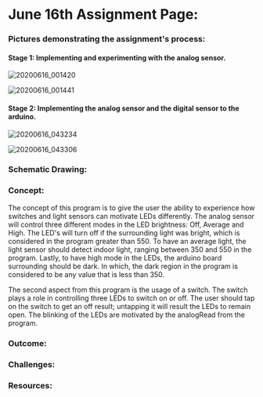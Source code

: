 # June 16th Assignment Page:

### Pictures demonstrating the assignment's process:
#### Stage 1: Implementing and experimenting with the analog sensor.
![20200616_001420](https://user-images.githubusercontent.com/60816393/84718601-099f3d80-af8a-11ea-865e-e5a196f0f49a.jpg)

![20200616_001441](https://user-images.githubusercontent.com/60816393/84718626-1c197700-af8a-11ea-9f29-45f03e2042da.jpg)

#### Stage 2: Implementing the analog sensor and the digital sensor to the arduino.
![20200616_043234](https://user-images.githubusercontent.com/60816393/84718837-cbeee480-af8a-11ea-92e3-880d0743ebbc.jpg)

![20200616_043306](https://user-images.githubusercontent.com/60816393/84718840-cdb8a800-af8a-11ea-8b36-81dcb5e9fd6c.jpg)

### Schematic Drawing:

### Concept:
  The concept of this program is to give the user the ability to experience how switches and light sensors can motivate LEDs differently. The analog sensor will control three different modes in the LED brightness: Off, Average and High. The LED's will turn off if the surrounding light was bright, which is considered in the program greater than 550. To have an average light, the light sensor should detect indoor light, ranging between 350 and 550 in the program. Lastly, to have high mode in the LEDs, the arduino board surrounding should be dark. In which, the dark region in the program is considered to be any value that is less than 350.

  The second aspect from this program is the usage of a switch. The switch plays a role in controlling three LEDs to switch on or off. The user should tap on the switch to get an off result; untapping it will result the LEDs to remain open. The blinking of the LEDs are motivated by the analogRead from the program.
### Outcome:

### Challenges:

### Resources:
